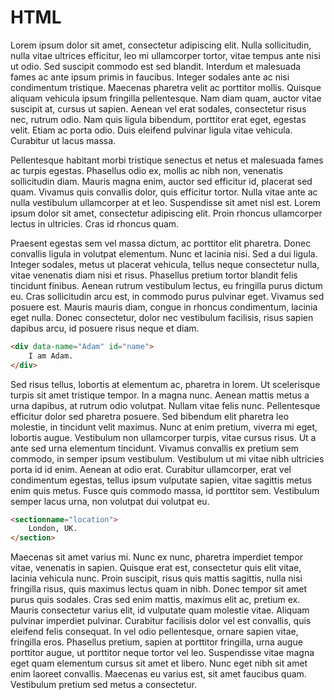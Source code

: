 # HTML

Lorem ipsum dolor sit amet, consectetur adipiscing elit. Nulla sollicitudin, nulla vitae ultrices efficitur, leo mi ullamcorper tortor, vitae tempus ante nisi ut odio. Sed suscipit commodo est sed blandit. Interdum et malesuada fames ac ante ipsum primis in faucibus. Integer sodales ante ac nisi condimentum tristique. Maecenas pharetra velit ac porttitor mollis. Quisque aliquam vehicula ipsum fringilla pellentesque. Nam diam quam, auctor vitae suscipit at, cursus ut sapien. Aenean vel erat sodales, consectetur risus nec, rutrum odio. Nam quis ligula bibendum, porttitor erat eget, egestas velit. Etiam ac porta odio. Duis eleifend pulvinar ligula vitae vehicula. Curabitur ut lacus massa.

Pellentesque habitant morbi tristique senectus et netus et malesuada fames ac turpis egestas. Phasellus odio ex, mollis ac nibh non, venenatis sollicitudin diam. Mauris magna enim, auctor sed efficitur id, placerat sed quam. Vivamus quis convallis dolor, quis efficitur tortor. Nulla vitae ante ac nulla vestibulum ullamcorper at et leo. Suspendisse sit amet nisl est. Lorem ipsum dolor sit amet, consectetur adipiscing elit. Proin rhoncus ullamcorper lectus in ultricies. Cras id rhoncus quam.

Praesent egestas sem vel massa dictum, ac porttitor elit pharetra. Donec convallis ligula in volutpat elementum. Nunc et lacinia nisi. Sed a dui ligula. Integer sodales, metus ut placerat vehicula, tellus neque consectetur nulla, vitae venenatis diam nisi et risus. Phasellus pretium tortor blandit felis tincidunt finibus. Aenean rutrum vestibulum lectus, eu fringilla purus dictum eu. Cras sollicitudin arcu est, in commodo purus pulvinar eget. Vivamus sed posuere est. Mauris mauris diam, congue in rhoncus condimentum, lacinia eget nulla. Donec consectetur, dolor nec vestibulum facilisis, risus sapien dapibus arcu, id posuere risus neque et diam.

```html
<div data-name="Adam" id="name">
    I am Adam.
</div>
```

Sed risus tellus, lobortis at elementum ac, pharetra in lorem. Ut scelerisque turpis sit amet tristique tempor. In a magna nunc. Aenean mattis metus a urna dapibus, at rutrum odio volutpat. Nullam vitae felis nunc. Pellentesque efficitur dolor sed pharetra posuere. Sed bibendum elit pharetra leo molestie, in tincidunt velit maximus. Nunc at enim pretium, viverra mi eget, lobortis augue. Vestibulum non ullamcorper turpis, vitae cursus risus. Ut a ante sed urna elementum tincidunt. Vivamus convallis ex pretium sem commodo, in semper ipsum vestibulum. Vestibulum ut mi vitae nibh ultricies porta id id enim. Aenean at odio erat. Curabitur ullamcorper, erat vel condimentum egestas, tellus ipsum vulputate sapien, vitae sagittis metus enim quis metus. Fusce quis commodo massa, id porttitor sem. Vestibulum semper lacus urna, non volutpat dui volutpat eu.

```html
<sectionname="location">
    London, UK.
</section>
```

Maecenas sit amet varius mi. Nunc ex nunc, pharetra imperdiet tempor vitae, venenatis in sapien. Quisque erat est, consectetur quis elit vitae, lacinia vehicula nunc. Proin suscipit, risus quis mattis sagittis, nulla nisi fringilla risus, quis maximus lectus quam in nibh. Donec tempor sit amet purus quis sodales. Cras sed enim mattis, maximus elit ac, pretium ex. Mauris consectetur varius elit, id vulputate quam molestie vitae. Aliquam pulvinar imperdiet pulvinar. Curabitur facilisis dolor vel est convallis, quis eleifend felis consequat. In vel odio pellentesque, ornare sapien vitae, fringilla eros. Phasellus pretium, sapien at porttitor fringilla, urna augue porttitor augue, ut porttitor neque tortor vel leo. Suspendisse vitae magna eget quam elementum cursus sit amet et libero. Nunc eget nibh sit amet enim laoreet convallis. Maecenas eu varius est, sit amet faucibus quam. Vestibulum pretium sed metus a consectetur.
